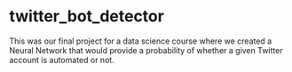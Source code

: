 # twitter_bot_detector
This was our final project for a data science course where we created a Neural Network that would provide a probability of whether a given Twitter account is automated or not.

